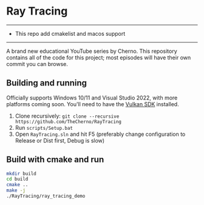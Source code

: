 # Ray Tracing

---
* This repo add cmakelist and macos support
---

A brand new educational YouTube series by Cherno. This repository contains all of the code for this project; most episodes will have their own commit you can browse.

## Building and running
Officially supports Windows 10/11 and Visual Studio 2022, with more platforms coming soon. You'll need to have the [Vulkan SDK](https://vulkan.lunarg.com/) installed.

1. Clone recursively: `git clone --recursive https://github.com/TheCherno/RayTracing`
2. Run `scripts/Setup.bat`
3. Open `RayTracing.sln` and hit F5 (preferably change configuration to Release or Dist first, Debug is slow)

## Build with cmake and run
```bash
mkdir build
cd build
cmake ..
make -j
./RayTracing/ray_tracing_demo
```